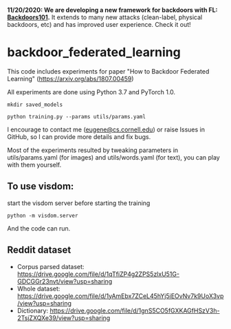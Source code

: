 **11/20/2020: We are developing a new framework for backdoors with FL: [Backdoors101](https://github.com/ebagdasa/backdoors101).**
It extends to many new attacks (clean-label, physical backdoors, etc) and has improved user experience. Check it out!

# backdoor_federated_learning
This code includes experiments for paper "How to Backdoor Federated Learning" (https://arxiv.org/abs/1807.00459)


All experiments are done using Python 3.7 and PyTorch 1.0.

```mkdir saved_models```

```python training.py --params utils/params.yaml```


I encourage to contact me (eugene@cs.cornell.edu) or raise Issues in GitHub, so I can provide more details and fix bugs. 

Most of the experiments resulted by tweaking parameters in utils/params.yaml (for images) 
and utils/words.yaml (for text), you can play with them yourself.


## To use visdom:
start the visdom server before starting the training

```python -m visdom.server```

And the code can run.

## Reddit dataset
* Corpus parsed dataset: https://drive.google.com/file/d/1qTfiZP4g2ZPS5zlxU51G-GDCGGr23nvt/view?usp=sharing 
* Whole dataset: https://drive.google.com/file/d/1yAmEbx7ZCeL45hYj5iEOvNv7k9UoX3vp/view?usp=sharing
* Dictionary: https://drive.google.com/file/d/1gnS5CO5fGXKAGfHSzV3h-2TsjZXQXe39/view?usp=sharing


